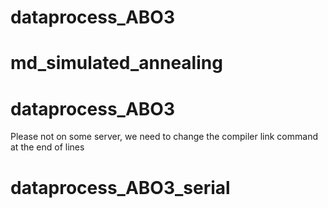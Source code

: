 # dataprocess_ABO3
# md_simulated_annealing
# dataprocess_ABO3
Please not on some server, we need to change the compiler link command at the end of lines
# dataprocess_ABO3_serial
